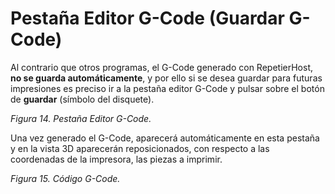 # Pestaña Editor G-Code (Guardar G-Code)

Al contrario que otros programas, el G-Code generado con RepetierHost, **no se guarda automáticamente**, y por ello si se desea guardar para futuras impresiones es preciso ir a la pestaña editor G-Code y pulsar sobre el botón de **guardar** (símbolo del disquete).



*Figura 14. Pestaña Editor G-Code.*

Una vez generado el G-Code, aparecerá automáticamente en esta pestaña y en la vista 3D aparecerán reposicionados, con respecto a las coordenadas de la impresora, las piezas a imprimir.

 
*Figura 15. Código G-Code.*

